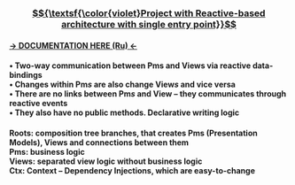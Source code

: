 ### <u> $${\textsf{\color{violet}Project  with  Reactive-based  architecture  with  single  entry  point}}$$ </u>
#### [-> DOCUMENTATION HERE (Ru) <-](https://docs.google.com/document/d/1P_m1-pK7PYw3LxIv4IdjDfgQtoojhUAlO8sDL_k9miw/edit?usp=sharing)
#### • Two-way communication between Pms and Views via reactive data-bindings</br>• Changes within Pm<i>s</i> are also change View<i>s</i> and vice versa</br>• There are no links between Pm<i>s</i> and View – they communicates through reactive events</br>• They also have no public methods. Declarative writing logic

#### Roots: composition tree branches, that creates Pms (Presentation Models), Views and connections between them</br>Pms: business logic</br>Views: separated view logic without business logic</br>Ctx: Context – Dependency Injections, which are easy-to-change